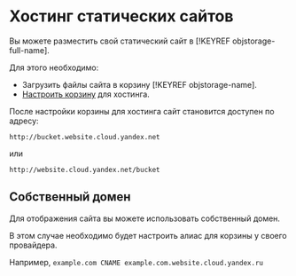 # Хостинг статических сайтов

Вы можете разместить свой статический сайт в [!KEYREF objstorage-full-name].

Для этого необходимо:

- Загрузить файлы сайта в корзину [!KEYREF objstorage-name].
- [Настроить корзину](bucket-configuration.md) для хостинга.

После настройки корзины для хостинга сайт становится доступен по адресу:

```
http://bucket.website.cloud.yandex.net
```

или

```
http://website.cloud.yandex.net/bucket
```

## Собственный домен

Для отображения сайта вы можете использовать собственный домен.

В этом случае необходимо будет настроить алиас для корзины у своего провайдера.

Например, `example.com CNAME example.com.website.cloud.yandex.ru`
